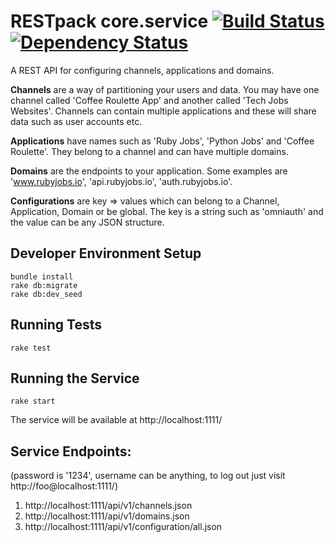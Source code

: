 # RESTpack core.service [![Build Status](https://travis-ci.org/RESTpack/core.service.png)](https://travis-ci.org/RESTpack/core.service) [![Dependency Status](https://gemnasium.com/RESTpack/core.service.png)](https://gemnasium.com/RESTpack/core.service)

A REST API for configuring channels, applications and domains.

**Channels** are a way of partitioning your users and data. You may have one channel called 'Coffee Roulette App' and another called 'Tech Jobs Websites'. Channels can contain multiple applications and these will share data such as user accounts etc.

**Applications** have names such as 'Ruby Jobs', 'Python Jobs' and 'Coffee Roulette'. They belong to a channel and can have multiple domains.

**Domains** are the endpoints to your application. Some examples are 'www.rubyjobs.io', 'api.rubyjobs.io', 'auth.rubyjobs.io'.

**Configurations** are key => values which can belong to a Channel, Application, Domain or be global. The key is a string such as 'omniauth' and the value can be any JSON structure.

## Developer Environment Setup

```
bundle install
rake db:migrate
rake db:dev_seed
```

## Running Tests

```
rake test
```

## Running the Service

```
rake start
```
The service will be available at http://localhost:1111/

## Service Endpoints:

(password is '1234', username can be anything, to log out just visit http://foo@localhost:1111/)

1. http://localhost:1111/api/v1/channels.json
2. http://localhost:1111/api/v1/domains.json
3. http://localhost:1111/api/v1/configuration/all.json
